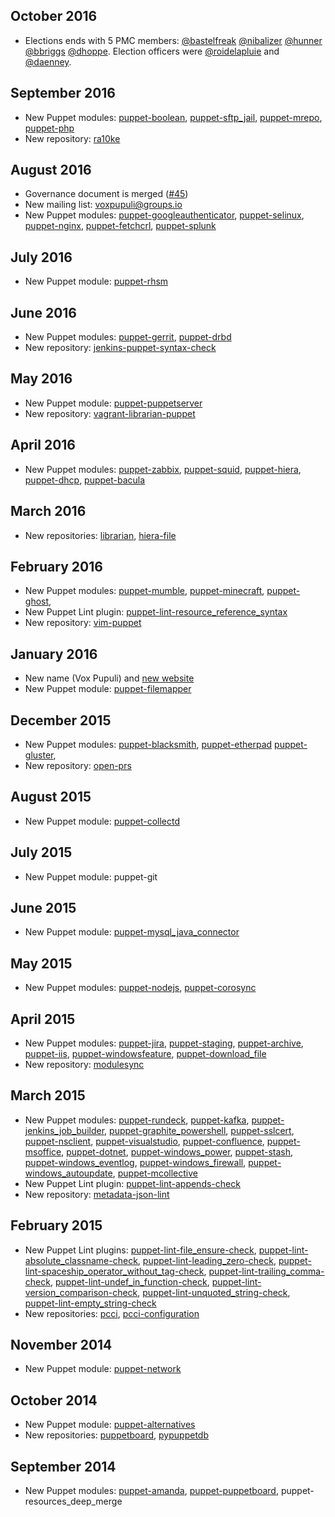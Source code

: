 ## October 2016

* Elections ends with 5 PMC members: [@bastelfreak][bastelfreak] [@nibalizer][nibalizer] [@hunner][hunner] [@bbriggs][bbriggs]
  [@dhoppe][dhoppe]. Election officers were [@roidelapluie][roidelapluie] and [@daenney][daenney].


## September 2016

* New Puppet modules: [puppet-boolean][puppet-boolean], [puppet-sftp_jail][puppet-sftp_jail], [puppet-mrepo][puppet-mrepo], [puppet-php][puppet-php]
* New repository: [ra10ke][ra10ke]


## August 2016

* Governance document is merged ([#45][issue45])
* New mailing list: [voxpupuli@groups.io][voxpupuli@groups.io]
* New Puppet modules: [puppet-googleauthenticator][puppet-googleauthenticator], [puppet-selinux][puppet-selinux], [puppet-nginx][puppet-nginx],
  [puppet-fetchcrl][puppet-fetchcrl], [puppet-splunk][puppet-splunk]

## July 2016

* New Puppet module: [puppet-rhsm][puppet-rhsm]


## June 2016

* New Puppet modules: [puppet-gerrit][puppet-gerrit], [puppet-drbd][puppet-drbd]
* New repository: [jenkins-puppet-syntax-check][jenkins-puppet-syntax-check]


## May 2016

* New Puppet module: [puppet-puppetserver][puppet-puppetserver]
* New repository: [vagrant-librarian-puppet][vagrant-librarian-puppet]


## April 2016

* New Puppet modules: [puppet-zabbix][puppet-zabbix], [puppet-squid][puppet-squid], [puppet-hiera][puppet-hiera],
  [puppet-dhcp][puppet-dhcp], [puppet-bacula][puppet-bacula]


## March 2016

* New repositories: [librarian][librarian], [hiera-file][hiera-file]


## February 2016

* New Puppet modules: [puppet-mumble][puppet-mumble], [puppet-minecraft][puppet-minecraft], [puppet-ghost][puppet-ghost],
* New Puppet Lint plugin: [puppet-lint-resource_reference_syntax][puppet-lint-resource_reference_syntax]
* New repository: [vim-puppet][vim-puppet]


## January 2016

* New name (Vox Pupuli) and [new website][voxpupuli.org]
* New Puppet module: [puppet-filemapper][puppet-filemapper]


## December 2015

* New Puppet modules: [puppet-blacksmith][puppet-blacksmith], [puppet-etherpad][puppet-etherpad]
  [puppet-gluster][puppet-gluster],
* New repository: [open-prs][open-prs]


## August 2015

* New Puppet module: [puppet-collectd][puppet-collectd]


## July 2015

* New Puppet module: puppet-git


## June 2015

* New Puppet module: [puppet-mysql_java_connector][puppet-mysql_java_connector]


## May 2015

* New Puppet modules: [puppet-nodejs][puppet-nodejs], [puppet-corosync][puppet-corosync]


## April 2015

* New Puppet modules: [puppet-jira][puppet-jira], [puppet-staging][puppet-staging], [puppet-archive][puppet-archive], [puppet-iis][puppet-iis],
  [puppet-windowsfeature][puppet-windowsfeature], [puppet-download_file][puppet-download_file]
* New repository: [modulesync][modulesync]


## March 2015

* New Puppet modules: [puppet-rundeck][puppet-rundeck], [puppet-kafka][puppet-kafka], [puppet-jenkins_job_builder][puppet-jenkins_job_builder],
  [puppet-graphite_powershell][puppet-graphite_powershell], [puppet-sslcert][puppet-sslcert], [puppet-nsclient][puppet-nsclient],
  [puppet-visualstudio][puppet-visualstudio], [puppet-confluence][puppet-confluence], [puppet-msoffice][puppet-msoffice], [puppet-dotnet][puppet-dotnet],
  [puppet-windows_power][puppet-windows_power], [puppet-stash][puppet-stash], [puppet-windows_eventlog][puppet-windows_eventlog],
  [puppet-windows_firewall][puppet-windows_firewall], [puppet-windows_autoupdate][puppet-windows_autoupdate], [puppet-mcollective][puppet-mcollective]
* New Puppet Lint plugin: [puppet-lint-appends-check][puppet-lint-appends-check]
* New repository: [metadata-json-lint][metadata-json-lint]


## February 2015

* New Puppet Lint plugins: [puppet-lint-file_ensure-check][puppet-lint-file_ensure-check],
  [puppet-lint-absolute_classname-check][puppet-lint-absolute_classname-check], [puppet-lint-leading_zero-check][puppet-lint-leading_zero-check],
  [puppet-lint-spaceship_operator_without_tag-check][puppet-lint-spaceship_operator_without_tag-check],
  [puppet-lint-trailing_comma-check][puppet-lint-trailing_comma-check], [puppet-lint-undef_in_function-check][puppet-lint-undef_in_function-check],
  [puppet-lint-version_comparison-check][puppet-lint-version_comparison-check], [puppet-lint-unquoted_string-check][puppet-lint-unquoted_string-check],
  [puppet-lint-empty_string-check][puppet-lint-empty_string-check]
* New repositories: [pcci][pcci], [pcci-configuration][pcci-configuration]


## November 2014

* New Puppet module: [puppet-network][puppet-network]


## October 2014

* New Puppet module: [puppet-alternatives][puppet-alternatives]
* New repositories: [puppetboard][puppetboard], [pypuppetdb][pypuppetdb]


## September 2014

* New Puppet modules: [puppet-amanda][puppet-amanda], [puppet-puppetboard][puppet-puppetboard],
  puppet-resources_deep_merge

<!-- Links -->

[bastelfreak]:https://github.com/bastelfreak
[bbriggs]:https://github.com/bbriggs
[daenney]:https://github.com/daenney
[dhoppe]:https://github.com/dhoppe
[hiera-file]:https://github.com/voxpupuli/hiera-file
[hunner]:https://github.com/hunner
[issue45]:https://github.com/voxpupuli/plumbing/pull/45
[jenkins-puppet-syntax-check]:https://github.com/voxpupuli/jenkins-puppet-syntax-check
[librarian]:https://github.com/voxpupuli/librarian
[metadata-json-lint]:https://github.com/voxpupuli/metadata-json-lint
[modulesync]:https://github.com/voxpupuli/modulesync
[nibalizer]:https://github.com/nibalizer
[open-prs]:https://github.com/voxpupuli/open-prs
[pcci-configuration]:https://github.com/voxpupuli/pcci-configuration
[pcci]:https://github.com/voxpupuli/pcci
[puppet-alternatives]:https://github.com/voxpupuli/puppet-alternatives
[puppet-amanda]:https://github.com/voxpupuli/puppet-amanda
[puppet-archive]:https://github.com/voxpupuli/puppet-archive
[puppet-bacula]:https://github.com/voxpupuli/puppet-bacula
[puppet-blacksmith]:https://github.com/voxpupuli/puppet-blacksmith
[puppet-boolean]:https://github.com/voxpupuli/puppet-boolean
[puppet-collectd]:https://github.com/voxpupuli/puppet-collectd
[puppet-confluence]:https://github.com/voxpupuli/puppet-confluence
[puppet-corosync]:https://github.com/voxpupuli/puppet-corosync
[puppet-dhcp]:https://github.com/voxpupuli/puppet-dhcp
[puppet-dotnet]:https://github.com/voxpupuli/puppet-dotnet
[puppet-download_file]:https://github.com/voxpupuli/puppet-download_file
[puppet-drbd]:https://github.com/voxpupuli/puppet-drbd
[puppet-etherpad]:https://github.com/voxpupuli/puppet-etherpad
[puppet-fetchcrl]:https://github.com/voxpupuli/puppet-fetchcrl
[puppet-filemapper]:https://github.com/voxpupuli/puppet-filemapper
[puppet-gerrit]:https://github.com/voxpupuli/puppet-gerrit
[puppet-ghost]:https://github.com/voxpupuli/puppet-ghost
[puppet-gluster]:https://github.com/voxpupuli/puppet-gluster
[puppet-googleauthenticator]:https://github.com/voxpupuli/puppet-googleauthenticator
[puppet-graphite_powershell]:https://github.com/voxpupuli/puppet-graphite_powershell
[puppet-hiera]:https://github.com/voxpupuli/puppet-hiera
[puppet-iis]:https://github.com/voxpupuli/puppet-iis
[puppet-jenkins_job_builder]:https://github.com/voxpupuli/puppet-jenkins_job_builder
[puppet-jira]:https://github.com/voxpupuli/puppet-jira
[puppet-kafka]:https://github.com/voxpupuli/puppet-kafka
[puppet-lint-absolute_classname-check]:https://github.com/voxpupuli/puppet-lint-absolute_classname-check
[puppet-lint-appends-check]:https://github.com/voxpupuli/puppet-lint-appends-check
[puppet-lint-empty_string-check]:https://github.com/voxpupuli/puppet-lint-empty_string-check
[puppet-lint-file_ensure-check]:https://github.com/voxpupuli/puppet-lint-file_ensure-check
[puppet-lint-leading_zero-check]:https://github.com/voxpupuli/puppet-lint-leading_zero-check
[puppet-lint-resource_reference_syntax]:https://github.com/voxpupuli/puppet-lint-resource_reference_syntax
[puppet-lint-spaceship_operator_without_tag-check]:https://github.com/voxpupuli/puppet-lint-spaceship_operator_without_tag-check
[puppet-lint-trailing_comma-check]:https://github.com/voxpupuli/puppet-lint-trailing_comma-check
[puppet-lint-undef_in_function-check]:https://github.com/voxpupuli/puppet-lint-undef_in_function-check
[puppet-lint-unquoted_string-check]:https://github.com/voxpupuli/puppet-lint-unquoted_string-check
[puppet-lint-version_comparison-check]:https://github.com/voxpupuli/puppet-lint-version_comparison-check
[puppet-mcollective]:https://github.com/voxpupuli/puppet-mcollective
[puppet-minecraft]:https://github.com/voxpupuli/puppet-minecraft
[puppet-mrepo]:https://github.com/voxpupuli/puppet-mrepo
[puppet-msoffice]:https://github.com/voxpupuli/puppet-msoffice
[puppet-mumble]:https://github.com/voxpupuli/puppet-mumble
[puppet-mysql_java_connector]:https://github.com/voxpupuli/puppet-mysql_java_connector
[puppet-network]:https://github.com/voxpupuli/puppet-network
[puppet-nginx]:https://github.com/voxpupuli/puppet-nginx
[puppet-nodejs]:https://github.com/voxpupuli/puppet-nodejs
[puppet-nsclient]:https://github.com/voxpupuli/puppet-nsclient
[puppet-php]:https://github.com/voxpupuli/puppet-php
[puppet-puppetboard]:https://github.com/voxpupuli/puppet-puppetboard
[puppet-puppetserver]:https://github.com/voxpupuli/puppet-puppetserver
[puppet-rhsm]:https://github.com/voxpupuli/puppet-rhsm
[puppet-rundeck]:https://github.com/voxpupuli/puppet-rundeck
[puppet-selinux]:https://github.com/voxpupuli/puppet-selinux
[puppet-sftp_jail]:https://github.com/voxpupuli/puppet-sftp_jail
[puppet-splunk]:https://github.com/voxpupuli/puppet-splunk
[puppet-squid]:https://github.com/voxpupuli/puppet-squid
[puppet-sslcert]:https://github.com/voxpupuli/puppet-sslcert
[puppet-staging]:https://github.com/voxpupuli/puppet-staging
[puppet-stash]:https://github.com/voxpupuli/puppet-stash
[puppet-visualstudio]:https://github.com/voxpupuli/puppet-visualstudio
[puppet-windows_autoupdate]:https://github.com/voxpupuli/puppet-windows_autoupdate
[puppet-windows_eventlog]:https://github.com/voxpupuli/puppet-windows_eventlog
[puppet-windows_firewall]:https://github.com/voxpupuli/puppet-windows_firewall
[puppet-windows_power]:https://github.com/voxpupuli/puppet-windows_power
[puppet-windowsfeature]:https://github.com/voxpupuli/puppet-windowsfeature
[puppet-zabbix]:https://github.com/voxpupuli/puppet-zabbix
[puppetboard]:https://github.com/voxpupuli/puppetboard
[pypuppetdb]:https://github.com/voxpupuli/pypuppetdb
[ra10ke]:https://github.com/voxpupuli/ra10ke
[roidelapluie]:https://github.com/roidelapluie
[vagrant-librarian-puppet]:https://github.com/voxpupuli/vagrant-librarian-puppet
[vim-puppet]:https://github.com/voxpupuli/vim-puppet
[voxpupuli.org]:https://voxpupuli.org
[voxpupuli@groups.io]:https://groups.io/g/voxpupuli

